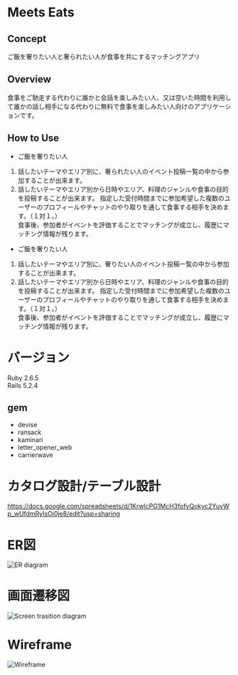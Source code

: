 # Meets Eats
## Concept
ご飯を奢りたい人と奢られたい人が食事を共にするマッチングアプリ
## Overview
食事をご馳走する代わりに誰かと会話を楽しみたい人、又は空いた時間を利用して誰かの話し相手になる代わりに無料で食事を楽しみたい人向けのアプリケーションです。
## How to Use
* ご飯を奢りたい人
1. 話したいテーマやエリア別に、奢られたい人のイベント投稿一覧の中から参加することが出来ます。  
2. 話したいテーマやエリア別から日時やエリア、料理のジャンルや食事の目的を投稿することが出来ます。
指定した受付時間までに参加希望した複数のユーザーのプロフィールやチャットのやり取りを通して食事する相手を決めます。（１対１。）  
食事後、参加者がイベントを評価することでマッチングが成立し、履歴にマッチング情報が残ります。  
* ご飯を奢りたい人
1. 話したいテーマやエリア別に、奢りたい人のイベント投稿一覧の中から参加することが出来ます。  
2. 話したいテーマやエリア別から日時やエリア、料理のジャンルや食事の目的を投稿することが出来ます。
指定した受付時間までに参加希望した複数のユーザーのプロフィールやチャットのやり取りを通して食事する相手を決めます。（１対１。）  
食事後、参加者がイベントを評価することでマッチングが成立し、履歴にマッチング情報が残ります。  
# バージョン
Ruby 2.6.5  
Rails 5.2.4
## gem
- devise
- ransack
- kaminari
- letter_opener_web
- carrierwave
# カタログ設計/テーブル設計
https://docs.google.com/spreadsheets/d/1KrwlcPG1McH3fofyQokyc2YuyWp_wUfdmRyIsOi0je8/edit?usp=sharing
# ER図
![ER diagram](https://user-images.githubusercontent.com/56712012/90004315-61c79700-dcd0-11ea-9507-ec742708270d.png)
# 画面遷移図
![Screen trasition diagram](https://user-images.githubusercontent.com/56712012/89975919-02eb2900-dca2-11ea-954f-9f3044cea7f1.png)
# Wireframe
![Wireframe](https://user-images.githubusercontent.com/56712012/89975921-041c5600-dca2-11ea-82f1-dac7e8eab4e8.png)

